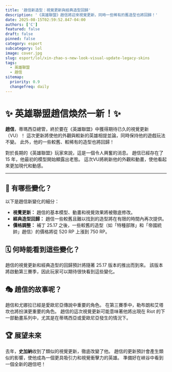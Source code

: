 ```yaml
---
title: '趙信新造型：視覺更新與經典造型回歸'
description: '《英雄聯盟》趙信將迎來視覺更新，同時一些稀有的舊造型也將回歸！'
date: 2025-08-15T02:59:52.847-04:00
authors: ['C']
featured: false
draft: false
pinned: false
category: esport
subcategory: lol
image: cover.jpg
slug: esport/lol/xin-zhao-s-new-look-visual-update-legacy-skins
tags:
  - 英雄聯盟
  - 趙信
sitemap:
  priority: 0.9
  changefreq: daily
---
```


# ✨ 英雄聯盟趙信煥然一新！✨

**趙信**，蒂瑪西亞總管，終於要在《英雄聯盟》中獲得期待已久的視覺更新（VU）！ 這次更新將使他的外觀與較新的英雄相提並論，同時保持他的遊戲玩法不變。 此外，他的一些較舊、較稀有的造型也將回歸！

對於長期的《英雄聯盟》玩家來說，這是一個令人興奮的消息。 趙信已經存在了 15 年，他最初的模型開始顯露出老態。 這次VU將刷新他的外觀和動畫，使他看起來更加現代和動感。

---

## 🤩 有哪些變化？

以下是趙信新變化的細分：

-   **視覺更新：** 趙信的基本模型、動畫和視覺效果將被徹底修改。
-   **經典造型回歸：** 趙信一些較舊且難以找到的造型將在有限的時間內再次提供。
-   **價格調整：** 補丁 25.17 之後，一些較舊的造型（如「特種部隊」和「帝國統帥」趙信）的價格將從 520 RP 上漲到 750 RP。

## 🗓️ 何時能看到這些變化？

趙信的視覺更新和經典造型的回歸預計將隨著 25.17 版本的推出而到來。 該版本將啟動第三賽季，因此玩家可以期待很快看到這些變化。

## 🎭 趙信的故事呢？

趙信和尤娜拉已經是愛歐尼亞傳說中重要的角色。 在第三賽季中，勒布朗和艾塔坎也將扮演更重要的角色。 趙信的這次視覺更新可能意味著他將出現在 Riot 的下一部動畫系列中，尤其是在蒂瑪西亞或愛歐尼亞發生的情況下。

## 🏆 展望未來

去年，**史加納**收到了類似的視覺更新，徹底改變了他。 趙信的更新預計會產生類似的影響，使他成為一個更具吸引力和視覺衝擊力的英雄。 準備好在峽谷中看到一個全新的趙信吧！
